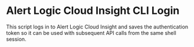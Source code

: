 # Alert Logic Cloud Insight CLI Login
This script logs in to Alert Logic Cloud Insight and saves the authentication token so it can be used with subsequent API calls from the same shell session.